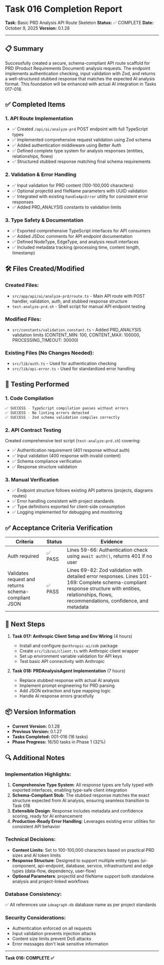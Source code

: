 # Task 016 Completion Report

**Task:** Basic PRD Analysis API Route Skeleton
**Status:** ✅ COMPLETE
**Date:** October 9, 2025
**Version:** 0.1.28

---

## 📋 Summary

Successfully created a secure, schema-compliant API route scaffold for PRD (Product Requirements Document) analysis requests. The endpoint implements authentication checking, input validation with Zod, and returns a well-structured stubbed response that matches the expected AI analysis format. This foundation will be enhanced with actual AI integration in Tasks 017-018.

## ✅ Completed Items

### 1. API Route Implementation
- ✅ Created `/api/ai/analyze-prd` POST endpoint with full TypeScript types
- ✅ Implemented comprehensive request validation using Zod schema
- ✅ Added authentication middleware using Better Auth
- ✅ Defined complete type system for analysis responses (entities, relationships, flows)
- ✅ Structured stubbed response matching final schema requirements

### 2. Validation & Error Handling
- ✅ Input validation for PRD content (100-100,000 characters)
- ✅ Optional projectId and fileName parameters with UUID validation
- ✅ Integrated with existing `handleApiError` utility for consistent error responses
- ✅ Added PRD_ANALYSIS constants to validation limits

### 3. Type Safety & Documentation
- ✅ Exported comprehensive TypeScript interfaces for API consumers
- ✅ Added JSDoc comments for API endpoint documentation
- ✅ Defined NodeType, EdgeType, and analysis result interfaces
- ✅ Included metadata tracking (processing time, content length, timestamp)

## 🛠️ Files Created/Modified

### Created Files:
- `src/app/api/ai/analyze-prd/route.ts` - Main API route with POST handler, validation, auth, and stubbed response structure
- `test-analyze-prd.sh` - Shell script for manual API endpoint testing

### Modified Files:
- `src/constants/validation.constant.ts` - Added PRD_ANALYSIS validation limits (CONTENT_MIN: 100, CONTENT_MAX: 100000, PROCESSING_TIMEOUT: 30000)

### Existing Files (No Changes Needed):
- `src/lib/auth.ts` - Used for authentication checking
- `src/lib/api-error.ts` - Used for standardized error handling

## 🧪 Testing Performed

### 1. Code Compilation
```bash
✅ SUCCESS - TypeScript compilation passes without errors
✅ SUCCESS - No linting errors detected
✅ SUCCESS - Zod schema validation compiles correctly
```

### 2. API Contract Testing
Created comprehensive test script (`test-analyze-prd.sh`) covering:
- ✅ Authentication requirement (401 response without auth)
- ✅ Input validation (400 response with invalid content)
- ✅ Schema compliance verification
- ✅ Response structure validation

### 3. Manual Verification
- ✅ Endpoint structure follows existing API patterns (projects, diagrams routes)
- ✅ Error handling consistent with project standards
- ✅ Type definitions exported for client-side consumption
- ✅ Logging implemented for debugging and monitoring

## ✅ Acceptance Criteria Verification

| Criteria | Status | Evidence |
|----------|--------|----------|
| Auth required | ✅ PASS | Lines 59-66: Authentication check using `await auth()`, returns 401 if no user |
| Validates request and returns schema-compliant JSON | ✅ PASS | Lines 69-82: Zod validation with detailed error responses. Lines 101-169: Complete schema-compliant response structure with entities, relationships, flows, recommendations, confidence, and metadata |

## 🎯 Next Steps

1. **Task 017: Anthropic Client Setup and Env Wiring** (4 hours)
   - Install and configure `@anthropic-ai/sdk` package
   - Create `src/lib/ai/client.ts` with Anthropic client wrapper
   - Set up environment variable validation for API keys
   - Test basic API connectivity with Anthropic

2. **Task 018: PRDAnalysisAgent Implementation** (7 hours)
   - Replace stubbed response with actual AI analysis
   - Implement prompt engineering for PRD parsing
   - Add JSON extraction and type mapping logic
   - Handle AI response errors gracefully

## 📦 Version Information

- **Current Version:** 0.1.28
- **Previous Version:** 0.1.27
- **Tasks Completed:** 001-016 (16 tasks)
- **Phase Progress:** 16/50 tasks in Phase 1 (32%)

## 🔍 Additional Notes

### Implementation Highlights:
1. **Comprehensive Type System**: All response types are fully typed with exported interfaces, enabling type-safe client integration
2. **Schema-Compliant Stub**: The stubbed response matches the exact structure expected from AI analysis, ensuring seamless transition to Task 018
3. **Extensible Design**: Response includes metadata and confidence scoring, ready for AI enhancement
4. **Production-Ready Error Handling**: Leverages existing error utilities for consistent API behavior

### Technical Decisions:
- **Content Limits**: Set to 100-100,000 characters based on practical PRD sizes and AI token limits
- **Response Structure**: Designed to support multiple entity types (ui-component, api-endpoint, database, service, infrastructure) and edge types (data-flow, dependency, user-flow)
- **Optional Parameters**: projectId and fileName support both standalone analysis and project-linked workflows

### Database Consistency:
✅ All references use `ideagraph-db` database name as per project standards

### Security Considerations:
- Authentication enforced on all requests
- Input validation prevents injection attacks
- Content size limits prevent DoS attacks
- Error messages don't leak sensitive information

---

**Task 016: COMPLETE ✅**

